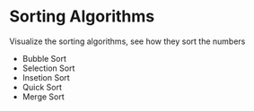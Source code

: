 <h1>Sorting Algorithms</h1>
<p>Visualize the sorting algorithms, see how they sort the numbers</p>
<ul>
    <li>Bubble Sort</li>
    <li>Selection Sort</li>
    <li>Insetion Sort</li>
    <li>Quick Sort</li>
    <li>Merge Sort</li>
</ul>